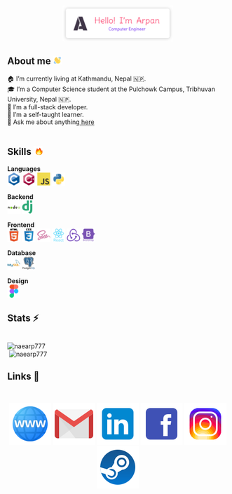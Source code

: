 <p align="center"><a href="https://www.arpanpokharel.com.np" target="_blank" rel="noreferrer"><img width="50%" src="./assets/readme-header.svg" /></a></p>


## About me <img src="./assets/gif/wave-hello.gif" width="20px" />

🏠 I’m currently living at Kathmandu, Nepal 🇳🇵.<br/>
🎓 I’m a Computer Science student at the Pulchowk Campus, Tribhuvan University, Nepal 🇳🇵.<br/>
📍 I’m a full-stack developer.<br/>
📙 I’m a self-taught learner.<br/>
💬 Ask me about anything<a href='https://www.arpanpokharel.com.np/contact' target="_blank" rel="noreferrer"> here</a><br/>
<br/>

## Skills <img src="./assets/gif/fire.gif" width="20px" />

**Languages**<br/>
<code><img height="30" src="./assets/languages/c.svg"></code>
<code><img height="30" src="./assets/languages/cpp.svg"></code>
<code><img height="30" src="./assets/languages/js.svg"></code>
<code><img height="30" src="./assets/languages/python.svg"></code>
<br/>

**Backend**<br/>
<code><img height="30" src="./assets/Backend/nodejs.svg"></code>
<code><img height="30" src="./assets/Backend/django.svg"></code>

**Frontend**<br/>
<code><img height="30" src="./assets/Frontend/html5.svg"></code>
<code><img height="30" src="./assets/Frontend/css3.svg"></code>
<code><img height="30" src="./assets/Frontend/sass.svg"></code>
<code><img height="30" src="./assets/Frontend/react.svg"></code>
<code><img height="30" src="./assets/Frontend/redux.svg"></code>
<code><img height="30" src="./assets/Frontend/bootstrap.svg"></code>

**Database**<br/>
<code><img height="30" src="./assets/Database/mysql.svg"></code>
<code><img height="30" src="./assets/Database/postgresql.svg"></code>

**Design**<br/>
<code><img height="30" src="./assets/Design/figma.svg"></code>
<br/>

## Stats ⚡

<br/>
<img align="left" src="https://github-readme-stats.vercel.app/api/top-langs?username=naearp777&show_icons=true&locale=en&layout=compact" alt="naearp777" /><br/>
&nbsp;<img align="center" src="https://github-readme-stats.vercel.app/api?username=naearp777&show_icons=true&theme=onedark&bg_color=ffffff&locale=en" alt="naearp777" />
<br/>

## Links 🔗

<br/>
<p align="center">
 <a href="https://www.arpanpokharel.com.np"  target="_blank" rel="noreferrer"><img src="./assets/Socials/www.png" alt="Arpan Pokharel"/></a>
 <a href="mailto:contact@arpanpokharel.com.np" target="_blank" rel="noreferrer"><img src="./assets/Socials/gmail.png" alt="email"/></a>
 <a href="https://www.linkedin.com/in/arpanpokharel777/" target="_blank" rel="noreferrer"><img src="./assets/Socials/linked.png" alt="linkedin"/></a>
 <a href="https://www.facebook.com/naearp/" target="_blank" rel="noreferrer"><img src="./assets/Socials/fb.png" alt="facebook"/></a>
 <a href="https://www.instagram.com/arpan__pokharel/" target="_blank" rel="noreferrer"><img src="./assets/Socials/insta.png" alt="instagram"/></a>
 <a href="https://steamcommunity.com/id/naearp/" target="_blank" rel="noreferrer"><img src="./assets/Socials/steam.png" alt="steam"/></a>
 </p>
<br/>
